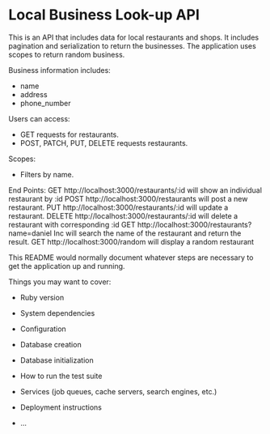 # Local Business Look-up API

This is an API that includes data for local restaurants and shops. It includes pagination and serialization to return the businesses. The application uses scopes to return random business.


Business information includes:
* name
* address
* phone_number

Users can access:
* GET requests for restaurants.
* POST, PATCH, PUT, DELETE requests restaurants.

Scopes:
* Filters by name.

End Points:
GET http://localhost:3000/restaurants/:id will show an individual restaurant by :id
POST http://localhost:3000/restaurants will post a new restaurant.
PUT http://localhost:3000/restaurants/:id will update a restaurant.
DELETE http://localhost:3000/restaurants/:id will delete a restaurant with corresponding :id
GET http://localhost:3000/restaurants?name=daniel Inc will search the name of the restaurant and return the result.
GET http://localhost:3000/random will display a random restaurant

This README would normally document whatever steps are necessary to get the
application up and running.

Things you may want to cover:

* Ruby version

* System dependencies

* Configuration

* Database creation

* Database initialization

* How to run the test suite

* Services (job queues, cache servers, search engines, etc.)

* Deployment instructions

* ...
